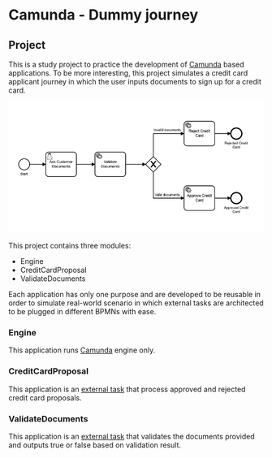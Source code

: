 # Camunda - Dummy journey

## Project
This is a study project to practice the development of [Camunda](https://docs.camunda.org/manual/latest/) based applications.
To be more interesting, this project simulates a credit card applicant journey in which the user inputs documents to sign up for a credit card.

![](.docs/credit_card_bpmn.jpeg)

This project contains three modules:
- Engine
- CreditCardProposal
- ValidateDocuments

Each application has only one purpose and are developed to be reusable in order to simulate real-world scenario
in which external tasks are architected to be plugged in different BPMNs with ease.

### Engine
This application runs [Camunda](https://docs.camunda.org/manual/latest/) engine only.

### CreditCardProposal
This application is an [external task](https://docs.camunda.org/manual/latest/user-guide/process-engine/external-tasks/) that process approved and rejected credit card proposals.

### ValidateDocuments
This application is an [external task](https://docs.camunda.org/manual/latest/user-guide/process-engine/external-tasks/) that validates the documents provided and outputs true or false based on validation result.
